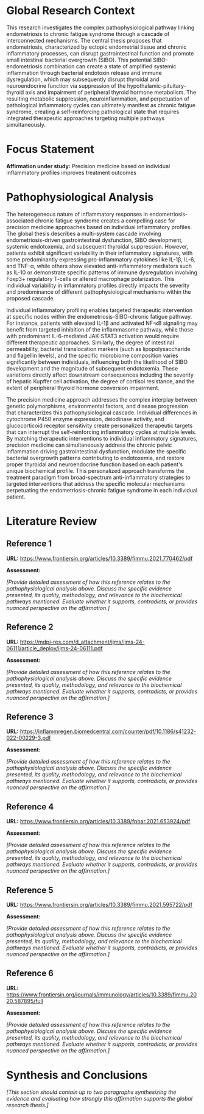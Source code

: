 # Global Research Context

This research investigates the complex pathophysiological pathway linking endometriosis to chronic fatigue syndrome through a cascade of interconnected mechanisms. The central thesis proposes that endometriosis, characterized by ectopic endometrial tissue and chronic inflammatory processes, can disrupt gastrointestinal function and promote small intestinal bacterial overgrowth (SIBO). This potential SIBO-endometriosis combination can create a state of amplified systemic inflammation through bacterial endotoxin release and immune dysregulation, which may subsequently disrupt thyroidal and neuroendocrine function via suppression of the hypothalamic-pituitary-thyroid axis and impairment of peripheral thyroid hormone metabolism. The resulting metabolic suppression, neuroinflammation, and perpetuation of pathological inflammatory cycles can ultimately manifest as chronic fatigue syndrome, creating a self-reinforcing pathological state that requires integrated therapeutic approaches targeting multiple pathways simultaneously.

# Focus Statement

**Affirmation under study:** Precision medicine based on individual inflammatory profiles improves treatment outcomes

# Pathophysiological Analysis

The heterogeneous nature of inflammatory responses in endometriosis-associated chronic fatigue syndrome creates a compelling case for precision medicine approaches based on individual inflammatory profiles. The global thesis describes a multi-system cascade involving endometriosis-driven gastrointestinal dysfunction, SIBO development, systemic endotoxemia, and subsequent thyroidal suppression. However, patients exhibit significant variability in their inflammatory signatures, with some predominantly expressing pro-inflammatory cytokines like IL-1β, IL-6, and TNF-α, while others show elevated anti-inflammatory mediators such as IL-10 or demonstrate specific patterns of immune dysregulation involving Foxp3+ regulatory T-cells or altered macrophage polarization. This individual variability in inflammatory profiles directly impacts the severity and predominance of different pathophysiological mechanisms within the proposed cascade.

Individual inflammatory profiling enables targeted therapeutic intervention at specific nodes within the endometriosis-SIBO-chronic fatigue pathway. For instance, patients with elevated IL-1β and activated NF-κB signaling may benefit from targeted inhibition of the inflammasome pathway, while those with predominant IL-6-mediated JAK-STAT3 activation would require different therapeutic approaches. Similarly, the degree of intestinal permeability, bacterial translocation markers (such as lipopolysaccharide and flagellin levels), and the specific microbiome composition varies significantly between individuals, influencing both the likelihood of SIBO development and the magnitude of subsequent endotoxemia. These variations directly affect downstream consequences including the severity of hepatic Kupffer cell activation, the degree of cortisol resistance, and the extent of peripheral thyroid hormone conversion impairment.

The precision medicine approach addresses the complex interplay between genetic polymorphisms, environmental factors, and disease progression that characterizes this pathophysiological cascade. Individual differences in cytochrome P450 enzyme expression, deiodinase activity, and glucocorticoid receptor sensitivity create personalized therapeutic targets that can interrupt the self-reinforcing inflammatory cycles at multiple levels. By matching therapeutic interventions to individual inflammatory signatures, precision medicine can simultaneously address the chronic pelvic inflammation driving gastrointestinal dysfunction, modulate the specific bacterial overgrowth patterns contributing to endotoxemia, and restore proper thyroidal and neuroendocrine function based on each patient's unique biochemical profile. This personalized approach transforms the treatment paradigm from broad-spectrum anti-inflammatory strategies to targeted interventions that address the specific molecular mechanisms perpetuating the endometriosis-chronic fatigue syndrome in each individual patient.

# Literature Review

## Reference 1

**URL:** https://www.frontiersin.org/articles/10.3389/fimmu.2021.770462/pdf

**Assessment:**

*[Provide detailed assessment of how this reference relates to the pathophysiological analysis above. Discuss the specific evidence presented, its quality, methodology, and relevance to the biochemical pathways mentioned. Evaluate whether it supports, contradicts, or provides nuanced perspective on the affirmation.]*

## Reference 2

**URL:** https://mdpi-res.com/d_attachment/ijms/ijms-24-06111/article_deploy/ijms-24-06111.pdf

**Assessment:**

*[Provide detailed assessment of how this reference relates to the pathophysiological analysis above. Discuss the specific evidence presented, its quality, methodology, and relevance to the biochemical pathways mentioned. Evaluate whether it supports, contradicts, or provides nuanced perspective on the affirmation.]*

## Reference 3

**URL:** https://inflammregen.biomedcentral.com/counter/pdf/10.1186/s41232-022-00229-3.pdf

**Assessment:**

*[Provide detailed assessment of how this reference relates to the pathophysiological analysis above. Discuss the specific evidence presented, its quality, methodology, and relevance to the biochemical pathways mentioned. Evaluate whether it supports, contradicts, or provides nuanced perspective on the affirmation.]*

## Reference 4

**URL:** https://www.frontiersin.org/articles/10.3389/fphar.2021.653924/pdf

**Assessment:**

*[Provide detailed assessment of how this reference relates to the pathophysiological analysis above. Discuss the specific evidence presented, its quality, methodology, and relevance to the biochemical pathways mentioned. Evaluate whether it supports, contradicts, or provides nuanced perspective on the affirmation.]*

## Reference 5

**URL:** https://www.frontiersin.org/articles/10.3389/fimmu.2021.595722/pdf

**Assessment:**

*[Provide detailed assessment of how this reference relates to the pathophysiological analysis above. Discuss the specific evidence presented, its quality, methodology, and relevance to the biochemical pathways mentioned. Evaluate whether it supports, contradicts, or provides nuanced perspective on the affirmation.]*

## Reference 6

**URL:** https://www.frontiersin.org/journals/immunology/articles/10.3389/fimmu.2020.587895/full

**Assessment:**

*[Provide detailed assessment of how this reference relates to the pathophysiological analysis above. Discuss the specific evidence presented, its quality, methodology, and relevance to the biochemical pathways mentioned. Evaluate whether it supports, contradicts, or provides nuanced perspective on the affirmation.]*

# Synthesis and Conclusions

*[This section should contain up to two paragraphs synthesizing the evidence and evaluating how strongly this affirmation supports the global research thesis.]*

